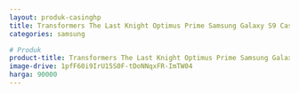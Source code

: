 ```yaml
---
layout: produk-casinghp
title: Transformers The Last Knight Optimus Prime Samsung Galaxy S9 Case
categories: samsung

# Produk
product-title: Transformers The Last Knight Optimus Prime Samsung Galaxy S9 Case
image-drive: 1pfF60i9IrU15S0F-tDoNNqxFR-ImTW04
harga: 90000
---
```


